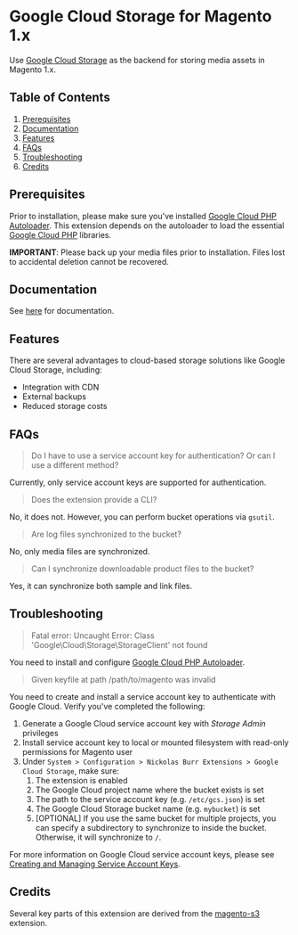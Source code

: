 # Google Cloud Storage for Magento 1.x

Use [Google Cloud Storage](https://cloud.google.com/storage/) as the backend for storing media assets in Magento 1.x.

## Table of Contents

1. [Prerequisites](#prerequisites)
2. [Documentation](#documentation)
3. [Features](#features)
4. [FAQs](#faqs)
5. [Troubleshooting](#troubleshooting)
6. [Credits](#credits)

## Prerequisites

Prior to installation, please make sure you've installed [Google Cloud PHP Autoloader](https://github.com/auroraextensions/googlecloudphpautoloader).
This extension depends on the autoloader to load the essential [Google Cloud PHP](https://github.com/googleapis/google-cloud-php) libraries.

**IMPORTANT**: Please back up your media files prior to installation. Files lost to accidental deletion cannot be recovered.

## Documentation

See [here](https://docs.auroraextensions.com/magento/extensions/1.x/magegcs/latest/) for documentation.

## Features

There are several advantages to cloud-based storage solutions like Google Cloud Storage, including:

+ Integration with CDN
+ External backups
+ Reduced storage costs

## FAQs

> Do I have to use a service account key for authentication? Or can I use a different method?

Currently, only service account keys are supported for authentication.

> Does the extension provide a CLI?

No, it does not. However, you can perform bucket operations via `gsutil`.

> Are log files synchronized to the bucket?

No, only media files are synchronized.

> Can I synchronize downloadable product files to the bucket?

Yes, it can synchronize both sample and link files.

## Troubleshooting

> Fatal error: Uncaught Error: Class 'Google\Cloud\Storage\StorageClient' not found

You need to install and configure [Google Cloud PHP Autoloader](https://github.com/auroraextensions/googlecloudphpautoloader).

> Given keyfile at path /path/to/magento was invalid

You need to create and install a service account key to authenticate with Google Cloud. Verify you've completed the following:

1. Generate a Google Cloud service account key with _Storage Admin_ privileges
2. Install service account key to local or mounted filesystem with read-only permissions for Magento user
3. Under `System > Configuration > Nickolas Burr Extensions > Google Cloud Storage`, make sure:
    1. The extension is enabled
    2. The Google Cloud project name where the bucket exists is set
    3. The path to the service account key (e.g. `/etc/gcs.json`) is set
    4. The Google Cloud Storage bucket name (e.g. `mybucket`) is set
    5. [OPTIONAL] If you use the same bucket for multiple projects, you can specify a subdirectory to synchronize to inside the bucket. Otherwise, it will synchronize to `/`.

For more information on Google Cloud service account keys, please see [Creating and Managing Service Account Keys](https://cloud.google.com/iam/docs/creating-managing-service-account-keys).

## Credits

Several key parts of this extension are derived from the [magento-s3](https://github.com/thaiphan/magento-s3) extension.
